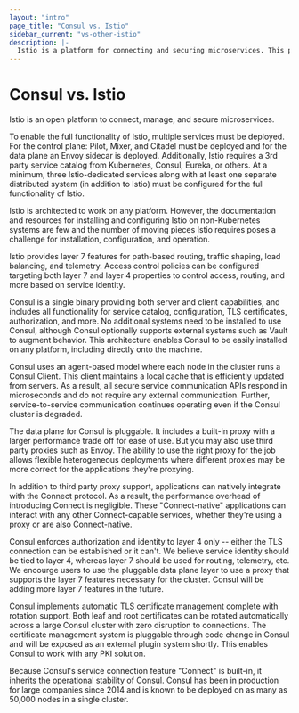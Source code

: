 ```yaml
---
layout: "intro"
page_title: "Consul vs. Istio"
sidebar_current: "vs-other-istio"
description: |-
  Istio is a platform for connecting and securing microservices. This page describes the similarities and differences between Istio and Consul.
---
```


# Consul vs. Istio

Istio is an open platform to connect, manage, and secure microservices.

To enable the full functionality of Istio, multiple services must
be deployed. For the control plane: Pilot, Mixer, and Citadel must be
deployed and for the data plane an Envoy sidecar is deployed. Additionally,
Istio requires a 3rd party service catalog from Kubernetes, Consul, Eureka,
or others. At a minimum, three Istio-dedicated services along with at
least one separate distributed system (in addition to Istio) must be
configured for the full functionality of Istio.

Istio is architected to work on any platform. However, the documentation
and resources for installing and configuring Istio on non-Kubernetes systems
are few and the number of moving pieces Istio requires poses a challenge for
installation, configuration, and operation.

Istio provides layer 7 features for path-based routing, traffic shaping,
load balancing, and telemetry. Access control policies can be configured
targeting both layer 7 and layer 4 properties to control access, routing,
and more based on service identity.

Consul is a single binary providing both server and client capabilities, and
includes all functionality for service catalog, configuration, TLS certificates,
authorization, and more. No additional systems need to be installed to use
Consul, although Consul optionally supports external systems such as Vault
to augment behavior. This architecture enables Consul to be easily installed
on any platform, including directly onto the machine.

Consul uses an agent-based model where each node in the cluster runs a
Consul Client. This client maintains a local cache that is efficiently updated
from servers. As a result, all secure service communication APIs respond in
microseconds and do not require any external communication. Further,
service-to-service communication continues operating even if the Consul
cluster is degraded.

The data plane for Consul is pluggable. It includes a built-in proxy with
a larger performance trade off for ease of use. But you may also use third
party proxies such as Envoy. The ability to use the right proxy for the job
allows flexible heterogeneous deployments where different proxies may be
more correct for the applications they're proxying.

In addition to third party proxy support, applications can natively integrate
with the Connect protocol. As a result, the performance overhead of introducing
Connect is negligible. These "Connect-native" applications can interact with
any other Connect-capable services, whether they're using a proxy or are
also Connect-native.

Consul enforces authorization and identity to layer 4 only -- either the TLS
connection can be established or it can't. We believe
service identity should be tied to layer 4, whereas layer 7 should be used
for routing, telemetry, etc. We encourge users to use the pluggable data
plane layer to use a proxy that supports the layer 7 features necessary
for the cluster. Consul will be adding more layer 7 features in the future.

Consul implements automatic TLS certificate management complete with rotation
support. Both leaf and root certificates can be rotated automatically across
a large Consul cluster with zero disruption to connections. The certificate
management system is pluggable through code change in Consul and will be
exposed as an external plugin system shortly. This enables Consul to work
with any PKI solution.

Because Consul's service connection feature "Connect" is built-in, it
inherits the operational stability of Consul. Consul has been in production
for large companies since 2014 and is known to be deployed on as many as
50,000 nodes in a single cluster.

